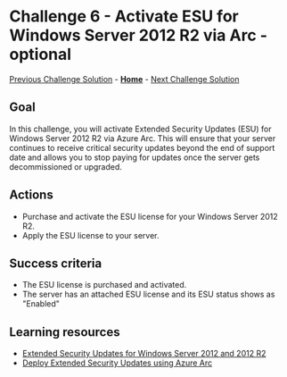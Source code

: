 # Challenge 6 - Activate ESU for Windows Server 2012 R2 via Arc - optional

[Previous Challenge Solution](challenge-05.md) - **[Home](../Readme.md)** - [Next Challenge Solution](challenge-07.md)

## Goal

In this challenge, you will activate Extended Security Updates (ESU) for Windows Server 2012 R2 via Azure Arc. This will ensure that your server continues to receive critical security updates beyond the end of support date and allows you to stop paying for updates once the server gets decommissioned or upgraded.

## Actions

- Purchase and activate the ESU license for your Windows Server 2012 R2.
- Apply the ESU license to your server.

## Success criteria

- The ESU license is purchased and activated.
- The server has an attached ESU license and its ESU status shows as "Enabled"

## Learning resources

- [Extended Security Updates for Windows Server 2012 and 2012 R2](https://learn.microsoft.com/lifecycle/faq/extended-security-updates)
- [Deploy Extended Security Updates using Azure Arc](https://learn.microsoft.com/azure/azure-arc/servers/prepare-extended-security-updates?tabs=azure-cloud)

